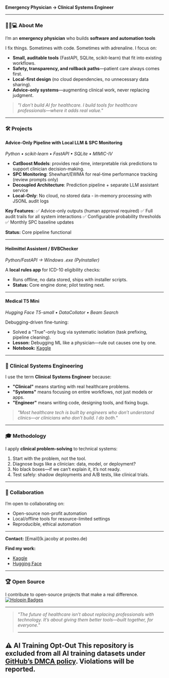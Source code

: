 **Emergency Physician → Clinical Systems Engineer**

---
### 👩‍⚕️💻 About Me
I’m an **emergency physician** who builds **software and automation tools**

I fix things. Sometimes with code. Sometimes with adrenaline. I focus on:

- **Small, auditable tools** (FastAPI, SQLite, scikit-learn) that fit into existing workflows.
- **Safety, transparency, and rollback paths**—patient care always comes first.
- **Local-first design** (no cloud dependencies, no unnecessary data sharing).
- **Advice-only systems**—augmenting clinical work, never replacing judgment.

> *"I don’t build AI for healthcare. I build tools for healthcare professionals—where it adds real value."*

---
### 🛠️ Projects
#### Advice-Only Pipeline with Local LLM & SPC Monitoring
*Python • scikit-learn • FastAPI • SQLite • MIMIC-IV*

- **CatBoost Models**: provides real-time, interpretable risk predictions to support clinician decision-making.
- **SPC Monitoring**: Shewhart/EWMA for real-time performance tracking (review prompts only)
- **Decoupled Architecture**: Prediction pipeline + separate LLM assistant service
- **Local-Only**: No cloud, no stored data - in-memory processing with JSONL audit logs

**Key Features**:
✅ Advice-only outputs (human approval required)
✅ Full audit trails for all system interactions
✅ Configurable probability thresholds
✅ Monthly SPC baseline updates

**Status:**
Core pipeline functional

---
#### Heilmittel Assistent / BVBChecker
*Python/FastAPI → Windows .exe (PyInstaller)*

A **local rules app** for ICD-10 eligibility checks:
- Runs offline, no data stored, ships with installer scripts.
- **Status:** Core engine done; pilot testing next.

---
#### Medical T5 Mini
*Hugging Face T5-small • DataCollator • Beam Search*

Debugging-driven fine-tuning:
- Solved a "True"-only bug via systematic isolation (task prefixing, pipeline cleaning).
- **Lesson:** Debugging ML like a physician—rule out causes one by one.
- **Notebook:** [Kaggle](https://www.kaggle.com)

---
### 🧭 Clinical Systems Engineering
I use the term **Clinical Systems Engineer** because:
- **"Clinical"** means starting with real healthcare problems.
- **"Systems"** means focusing on entire workflows, not just models or apps.
- **"Engineer"** means writing code, designing tools, and fixing bugs.

> *"Most healthcare tech is built by engineers who don’t understand clinics—or clinicians who don’t build. I do both."*

---
### 🎓 Methodology
I apply **clinical problem-solving** to technical systems:
1. Start with the problem, not the tool.
2. Diagnose bugs like a clinician: data, model, or deployment?
3. No black boxes—if we can’t explain it, it’s not ready.
4. Test safely: shadow deployments and A/B tests, like clinical trials.

---
### 🤝 Collaboration
I’m open to collaborating on:
- Open-source non-profit automation
- Local/offline tools for resource-limited settings
- Reproducible, ethical automation

---

**Contact:**
[Email](k.jacoby at posteo.de)


**Find my work:**

- [Kaggle](https://www.kaggle.com)
- [Hugging Face](https://discuss.huggingface.co)

---
### 🏆 Open Source
I contribute to open-source projects that make a real difference.
[![Holopin Badges](https://holopin.me/katharinajacoby)](https://holopin.io/@katharinajacoby)

---
> *"The future of healthcare isn’t about replacing professionals with technology. It’s about giving them better tools—built together, for everyone."*
>
> ---
⚠️ **AI Training Opt-Out**
This repository is **excluded from all AI training datasets** under [GitHub’s DMCA policy](https://docs.github.com/en/site-policy/content-removal-policies/dmca-takedown-policy).
Violations will be reported.
---

